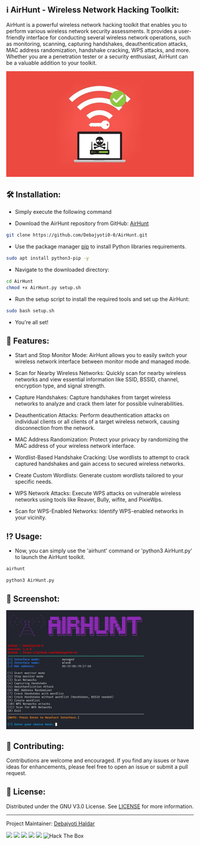 ## ℹ️ AirHunt - Wireless Network Hacking Toolkit:

AirHunt is a powerful wireless network hacking toolkit that enables you to perform various wireless network security assessments. It provides a user-friendly interface for conducting several wireless network operations, such as monitoring, scanning, capturing handshakes, deauthentication attacks, MAC address randomization, handshake cracking, WPS attacks, and more. Whether you are a penetration tester or a security enthusiast, AirHunt can be a valuable addition to your toolkit.


![alt text](https://github.com/Debajyoti0-0/AirHunt/blob/main/assets/wifi-hacking.jpeg)



## 🛠️ Installation:

* Simply execute the following command

* Download the AirHunt repository from GitHub: [AirHunt](https://github.com/Debajyoti0-0/AirHunt)

```bash
git clone https://github.com/Debajyoti0-0/AirHunt.git
```

* Use the package manager [pip](https://pip.pypa.io/en/stable/) to install Python libraries requirements.

```bash
sudo apt install python3-pip -y
```

* Navigate to the downloaded directory:
```bash
cd AirHunt
chmod +x AirHunt.py setup.sh
```
* Run the setup script to install the required tools and set up the AirHunt:

```bash
sudo bash setup.sh
```

* You're all set!


## 🎯 Features:


- Start and Stop Monitor Mode: AirHunt allows you to easily switch your wireless network interface between monitor mode and managed mode.

- Scan for Nearby Wireless Networks: Quickly scan for nearby wireless networks and view essential information like SSID, BSSID, channel, encryption type, and signal strength.

- Capture Handshakes: Capture handshakes from target wireless networks to analyze and crack them later for possible vulnerabilities.

- Deauthentication Attacks: Perform deauthentication attacks on individual clients or all clients of a target wireless network, causing disconnection from the network.

- MAC Address Randomization: Protect your privacy by randomizing the MAC address of your wireless network interface.

- Wordlist-Based Handshake Cracking: Use wordlists to attempt to crack captured handshakes and gain access to secured wireless networks.

- Create Custom Wordlists: Generate custom wordlists tailored to your specific needs.

- WPS Network Attacks: Execute WPS attacks on vulnerable wireless networks using tools like Reaver, Bully, wifite, and PixieWps.

- Scan for WPS-Enabled Networks: Identify WPS-enabled networks in your vicinity.



## ⁉️ Usage:


* Now, you can simply use the 'airhunt' command or 'python3 AirHunt.py' to launch the AirHunt toolkit.

```bash
airhunt
```

```bash
python3 AirHunt.py
```

## 📸 Screenshot:

![alt text](https://github.com/Debajyoti0-0/AirHunt/blob/main/assets/AirHunt.jpg)


## 💚 Contributing:

Contributions are welcome and encouraged. If you find any issues or have ideas for enhancements, please feel free to open an issue or submit a pull request.



## 🔑 License:

Distributed under the GNU V3.0 License. See [LICENSE](https://github.com/Debajyoti0-0/AirHunt/blob/main/LICENSE) for more information.

-----
Project Maintainer: [Debajyoti Haldar](https://github.com/Debajyoti0-0/) 



[<img src="https://img.icons8.com/color/48/000000/instagram-new.png"/>](https://instagram.com/debajyoti0_0) [<img src="https://img.icons8.com/color/48/000000/twitter--v2.png"/>](https://twitter.com/Debajyoti077) [<img src="https://img.icons8.com/color/48/000000/domain.png"/>](https://dailycyberinfo1.blogspot.com/) [<img src="https://img.icons8.com/color/48/000000/linkedin.png"/>](https://www.linkedin.com/in/debajyoti-haldar-86ba62153/) [<img src="https://img.icons8.com/color/48/000000/facebook.png"/>](https://www.facebook.com/debajyoti.h)
<img src="http://www.hackthebox.eu/badge/image/718010" alt="Hack The Box">
